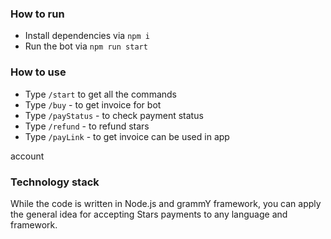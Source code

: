 ### How to run

- Install dependencies via `npm i`
- Run the bot via `npm run start`

### How to use

- Type `/start` to get all the commands
- Type `/buy` - to get invoice for bot
- Type `/payStatus` - to check payment status
- Type `/refund` - to refund stars
- Type `/payLink` - to get invoice can be used in app

account

### Technology stack

While the code is written in Node.js and grammY framework, you can apply the general idea for accepting Stars payments to any language and framework.
